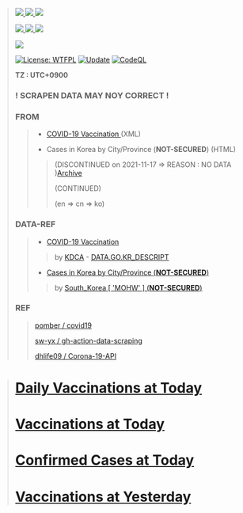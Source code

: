 
> [ ![](https://img.shields.io/badge/-Cases-red.svg) ](https://corcc.github.io/corcc/latest/case.json)
> [ ![](https://img.shields.io/badge/-Counter-orange.svg) ](https://corcc.github.io/corcc/latest/case/counter.json)
> [ ![](https://img.shields.io/badge/-Country-yellow.svg) ](https://corcc.github.io/corcc/latest/case/country.json)
> 
> [ ![](https://img.shields.io/badge/-Vaccinations-brightgreen.svg) ](https://corcc.github.io/corcc/latest/vaccination.json)
> [ ![](https://img.shields.io/badge/-Counter-blue.svg) ](https://corcc.github.io/corcc/latest/vaccination/counter.json)
> [ ![](https://img.shields.io/badge/-Country-magenta.svg) ](https://corcc.github.io/corcc/latest/vaccination/country.json)
> 
> [![](https://img.shields.io/badge/-Trello%20Board-blue.svg)](https://trello.com/b/NZn7oI0J/corcc)
>
> [![License: WTFPL](https://img.shields.io/badge/License-WTFPL-brightgreen.svg)](http://www.wtfpl.net/about/)
> [![Update](https://github.com/TaYaKi71751/gh-action-data-scraping/actions/workflows/update.yml/badge.svg)](https://github.com/TaYaKi71751/gh-action-data-scraping/actions/workflows/update.yml)
> [![CodeQL](https://github.com/corcc/corcc/actions/workflows/codeql-analysis.yml/badge.svg)](https://github.com/corcc/corcc/actions/workflows/codeql-analysis.yml)
> 
> **TZ : UTC+0900**
> ### **! SCRAPEN DATA MAY NOY CORRECT !**
> ### FROM 
>> - [ COVID-19 Vaccination ](https://nip.kdca.go.kr/irgd/cov19stats.do) (XML)
>> 
>> - Cases in Korea by City/Province (**NOT-SECURED**) (HTML)
>> 
>>> (DISCONTINUED on 2021-11-17 => REASON : NO DATA )[Archive](https://web.archive.org/web/20211116205419/http://ncov.mohw.go.kr/en/bdBoardList.do?brdId=16&brdGubun=162&dataGubun=&ncvContSeq=&contSeq=&board_id=&gubun=)
>>> 
>>>  (CONTINUED)
>>>  
>>>  (en => cn => ko)
> 
> ### DATA-REF 
>> - [ COVID-19 Vaccination ](https://nip.kdca.go.kr/irgd/cov19stats.do?list=all) 
>>> 
>>> by [KDCA](https://kdca.go.kr) - [ DATA.GO.KR_DESCRIPT ](https://www.data.go.kr/data/15078166/openapi.do)
>> 
>> - [ Cases in Korea by City/Province (**NOT-SECURED**) ](http://ncov.mohw.go.kr/en/bdBoardList.do?brdGubun=162) 
>>> 
>>> by [ South_Korea \[ 'MOHW' \] (**NOT-SECURED**) ](http://mohw.go.kr/eng/)
> 
> ### REF
>> 
>> [ pomber / covid19 ](https://github.com/pomber/covid19)
>> 
>> [ sw-yx / gh-action-data-scraping ](https://github.com/sw-yx/gh-action-data-scraping)
>> 
>> [ dhlife09 / Corona-19-API ](https://github.com/dhlife09/Corona-19-API)

>  # [Daily Vaccinations at Today](./VaccinationsDaily.md)
>  # [Vaccinations at Today](./VaccinationsToday.md)
>  # [Confirmed Cases at Today](./CasesToday.md)
>  # [Vaccinations at Yesterday](./VaccinationsYesterday.md)